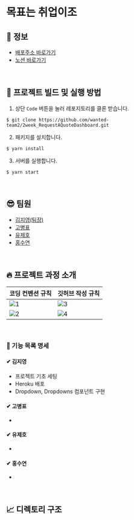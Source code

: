 # 목표는 취업이조

## 🚀 정보

- [배포주소 바로가기]()
- [노션 바로가기](https://sleepy-oxygen-343.notion.site/41970b5fee2d45aebd7b01de061039eb)

<br>


## 👀 프로젝트 빌드 및 실행 방법

1. 상단 `Code` 버튼을 눌러 레포지토리를 클론 받습니다.

```
$ git clone https://github.com/wanted-team2/2week_RequestAQuoteDashboard.git
```

2. 패키지를 설치합니다.

```
$ yarn install
```

3. 서버를 실행합니다.

```
$ yarn start
```
<br>

## 😎 팀원

- [김지영(팀장)](https://github.com/Jeong-jeong)
- [고병표](https://github.com/kokoball)
- [유제호](https://github.com/ludacirs)
- [홍수연](https://github.com/suyeon-hong)

<br>

## 🔥 프로젝트 과정 소개
| 코딩 컨벤션 규칙 | 깃허브 작성 규칙|
|--|--|
|![1](https://user-images.githubusercontent.com/78653426/152985098-26a0af22-9186-4d1b-b302-ef5246f85b29.png)|![3](https://user-images.githubusercontent.com/78653426/152985107-45acb775-a967-4e8d-a0d9-271171369fed.png)|
|![2](https://user-images.githubusercontent.com/78653426/152985104-7c2ac57a-1491-4d2f-90cf-3d1ae24c6799.png)|![4](https://user-images.githubusercontent.com/78653426/152985109-90d48190-b379-481d-aa1f-66ed1f86e581.png)|


<br>

### 📝 기능 목록 명세

#### ✔ 김지영
- 프로젝트 기초 세팅
- Heroku 배포
- Dropdown, Dropdowns 컴포넌트 구현

#### ✔ 고병표
- 

#### ✔ 유제호
- 

#### ✔ 홍수연
- 


<br>

## 📈 디렉토리 구조